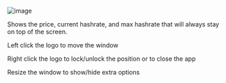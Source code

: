 ![image](https://github.com/peavey2787/KaspaPriceWidget/assets/11081113/42683034-4e16-4e51-baf6-13fa88547ee6)

Shows the price, current hashrate, and max hashrate that will always stay on top of the screen.

Left click the logo to move the window

Right click the logo to lock/unlock the position or to close the app

Resize the window to show/hide extra options
